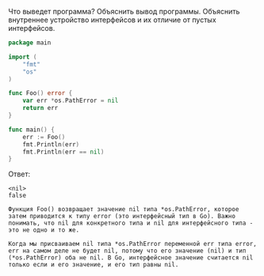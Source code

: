 Что выведет программа? Объяснить вывод программы. Объяснить внутреннее устройство интерфейсов и их отличие от пустых интерфейсов.

```go
package main

import (
	"fmt"
	"os"
)

func Foo() error {
	var err *os.PathError = nil
	return err
}

func main() {
	err := Foo()
	fmt.Println(err)
	fmt.Println(err == nil)
}
```

Ответ:
```
<nil>
false

Функция Foo() возвращает значение nil типа *os.PathError, которое затем приводится к типу error (это интерфейсный тип в Go). Важно понимать, что nil для конкретного типа и nil для интерфейсного типа - это не одно и то же.

Когда мы присваиваем nil типа *os.PathError переменной err типа error, err на самом деле не будет nil, потому что его значение (nil) и тип (*os.PathError) оба не nil. В Go, интерфейсное значение считается nil только если и его значение, и его тип равны nil.

```
